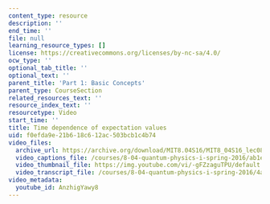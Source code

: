 ```yaml
---
content_type: resource
description: ''
end_time: ''
file: null
learning_resource_types: []
license: https://creativecommons.org/licenses/by-nc-sa/4.0/
ocw_type: ''
optional_tab_title: ''
optional_text: ''
parent_title: 'Part 1: Basic Concepts'
parent_type: CourseSection
related_resources_text: ''
resource_index_text: ''
resourcetype: Video
start_time: ''
title: Time dependence of expectation values
uid: f0efda9e-21b6-18c6-12ac-503bcb1c4b74
video_files:
  archive_url: https://archive.org/download/MIT8.04S16/MIT8_04S16_lec08_s5_300k.mp4
  video_captions_file: /courses/8-04-quantum-physics-i-spring-2016/ab1ec64ee70852399b9a81b1abe56e97_AnzhigYawy8.vtt
  video_thumbnail_file: https://img.youtube.com/vi/-gFZzaguTPU/default.jpg
  video_transcript_file: /courses/8-04-quantum-physics-i-spring-2016/4a4cdfd53b70b438d53ab2f3c16ca0b7_AnzhigYawy8.pdf
video_metadata:
  youtube_id: AnzhigYawy8
---
```


